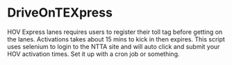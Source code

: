 # DriveOnTEXpress

HOV Express lanes requires users to register their toll tag before getting on the lanes.
Activations takes about 15 mins to kick in then expires.
This script uses selenium to login to the NTTA site and will auto click and submit your HOV activation times.
Set it up with a cron job or something. 
